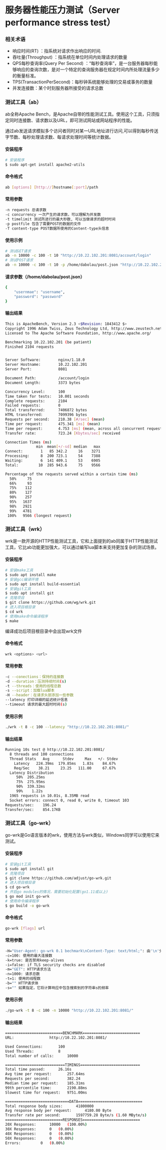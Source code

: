 # 服务器性能压力测试（Server performance stress test）

### 相关术语

- 响应时间(RT) ：指系统对请求作出响应的时间.
- 吞吐量(Throughput) ：指系统在单位时间内处理请求的数量
- QPS每秒查询率(Query Per Second) ：“每秒查询率”，是一台服务器每秒能够响应的查询次数，是对一个特定的查询服务器在规定时间内所处理流量多少的衡量标准。
- TPS(TransactionPerSecond)：每秒钟系统能够处理的交易或事务的数量
- 并发连接数：某个时刻服务器所接受的请求总数

### 测试工具（ab）

ab全称Apache Bench，是Apache自带的性能测试工具。使用这个工具，只须指定同时连接数、请求数以及URL，即可测试网站或网站程序的性能。

通过ab发送请求模拟多个访问者同时对某一URL地址进行访问,可以得到每秒传送字节数、每秒处理请求数、每请求处理时间等统计数据。

#### 安装程序

```bash
# 安装程序
$ sudo apt-get install apache2-utils
```

#### 命令格式

```bash
ab [options] [http://]hostname[:port]/path
```

#### 常用参数

```bash
-n requests 总请求数
-c concurrency 一次产生的请求数，可以理解为并发数
-t timelimit 测试所进行的最大秒数, 可以当做请求的超时时间
-p postfile 包含了需要POST的数据的文件
-T content-type POST数据所使用的Content-type头信息
```

#### 使用示例

```bash
# 测试GET请求
ab -n 10000 -c 100 -t 10 "http://10.22.102.201:8081/account/login"
# 测试POST请求
ab -n 10000 -c 100 -t 10 -p /home/dabolau/post.json "http://10.22.102.201:8081/account/login"
```

#### 请求参数（/home/dabolau/post.json）

```bash
{
    "usernmae": "username",
    "password": "password"
}
```

#### 输出结果

```bash
This is ApacheBench, Version 2.3 <$Revision: 1843412 $>
Copyright 1996 Adam Twiss, Zeus Technology Ltd, http://www.zeustech.net/
Licensed to The Apache Software Foundation, http://www.apache.org/

Benchmarking 10.22.102.201 (be patient)
Finished 2104 requests


Server Software:        nginx/1.18.0
Server Hostname:        10.22.102.201
Server Port:            8081

Document Path:          /account/login
Document Length:        3373 bytes

Concurrency Level:      100
Time taken for tests:   10.001 seconds
Complete requests:      2104
Failed requests:        0
Total transferred:      7406872 bytes
HTML transferred:       7099396 bytes
Requests per second:    210.38 [#/sec] (mean)
Time per request:       475.341 [ms] (mean)
Time per request:       4.753 [ms] (mean, across all concurrent requests)
Transfer rate:          723.24 [Kbytes/sec] received

Connection Times (ms)
              min  mean[+/-sd] median   max
Connect:        1   85 342.2     16    3271
Processing:     8  200 723.1     54    7388
Waiting:        6  141 409.1     53    6905
Total:         10  285 943.6     75    9566

Percentage of the requests served within a certain time (ms)
  50%     75
  66%     93
  75%    112
  80%    127
  90%    257
  95%   1637
  98%   2921
  99%   4781
 100%   9566 (longest request)

```

### 测试工具（wrk）

wrk是一款开源的HTTP性能测试工具，它和上面提到的ab同属于HTTP性能测试工具，它比ab功能更加强大，可以通过编写lua脚本来支持更加复杂的测试场景。

#### 安装程序

```bash
# 安装make工具
$ sudo apt install make
# 安装gcc编译环境
$ sudo apt install build-essential
# 安装git工具
$ sudo apt install git
# 克隆项目
$ git clone https://github.com/wg/wrk.git
# 进入项目根目录
$ cd wrk
# 使用make命令编译程序
$ make
```

编译成功后项目根目录中会出现wrk文件

#### 命令格式

```bash
wrk <options> <url>
```

#### 常用参数

```bash
-c --conections：保持的连接数
-d --duration：压测持续时间(s)
-t --threads：使用的线程总数
-s --script：加载lua脚本
-H --header：在请求头部添加一些参数
--latency 打印详细的延迟统计信息
--timeout 请求的最大超时时间(s)
```

#### 使用示例

```bash
./wrk -t 8 -c 100 --latency "http://10.22.102.201:8081/"
```

#### 输出结果

```bash
Running 10s test @ http://10.22.102.201:8081/
  8 threads and 100 connections
  Thread Stats   Avg      Stdev     Max   +/- Stdev
    Latency   224.39ms  179.85ms   1.83s    84.67%
    Req/Sec    38.21     23.25   111.00     67.67%
  Latency Distribution
     50%  205.25ms
     75%  275.95ms
     90%  339.32ms
     99%    1.22s 
  1965 requests in 10.01s, 8.35MB read
  Socket errors: connect 0, read 0, write 0, timeout 103
Requests/sec:    196.24
Transfer/sec:    854.17KB

```

### 测试工具（go-wrk）

go-wrk是Go语言版本的wrk，使用方法与wrk类似，Windows同学可以使用它来测试。

#### 安装程序

```bash
# 安装git工具
$ sudo apt install git
# 克隆项目
$ git clone https://github.com/adjust/go-wrk.git
# 进入项目根目录
$ cd go-wrk
# 开启go modules的情况，需要初始化配置(go1.11或以上)
$ go mod init go-wrk
# 使用命令编译程序
$ go build -o go-wrk
```

#### 命令格式

```bash
go-wrk [flags] url
```

#### 常用参数

```bash
-H="User-Agent: go-wrk 0.1 bechmark\nContent-Type: text/html;": 由'\n'分隔的请求头
-c=100: 使用的最大连接数
-k=true: 是否禁用keep-alives
-i=false: if TLS security checks are disabled
-m="GET": HTTP请求方法
-n=1000: 请求总数
-t=1: 使用的线程数
-b="" HTTP请求体
-s="" 如果指定，它将计算响应中包含搜索到的字符串s的频率
```

#### 使用示例

```bash
./go-wrk -t 8 -c 100 -n 10000 "http://10.22.102.201:8081/"
```

#### 输出结果

```bash
==========================BENCHMARK==========================
URL:				http://10.22.102.201:8081/

Used Connections:		100
Used Threads:			8
Total number of calls:		10000

===========================TIMINGS===========================
Total time passed:		26.16s
Avg time per request:		257.64ms
Requests per second:		382.24
Median time per request:	185.31ms
99th percentile time:		2190.88ms
Slowest time for request:	9751.00ms

=============================DATA=============================
Total response body sizes:		41800000
Avg response body per request:		4180.00 Byte
Transfer rate per second:		1597759.28 Byte/s (1.60 MByte/s)
==========================RESPONSES==========================
20X Responses:		10000	(100.00%)
30X Responses:		0	(0.00%)
40X Responses:		0	(0.00%)
50X Responses:		0	(0.00%)
Errors:			0	(0.00%)

```

